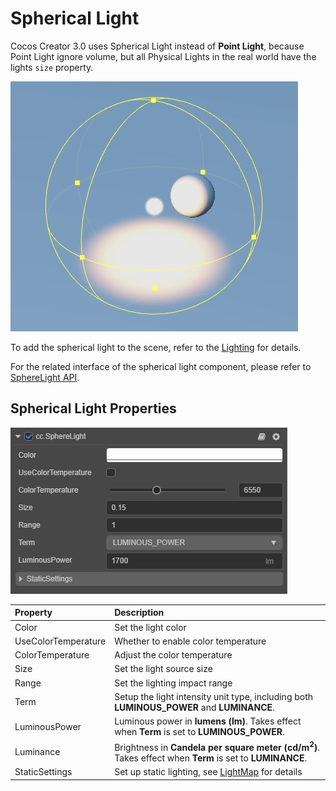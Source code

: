 # Spherical Light

Cocos Creator 3.0 uses Spherical Light instead of **Point Light**, because Point Light ignore volume, but all Physical Lights in the real world have the lights `size` property.

![sphere light](sphere-light.jpg)

To add the spherical light to the scene, refer to the [Lighting](../light.md) for details.

For the related interface of the spherical light component, please refer to [SphereLight API](../../../api/en/classes/component_light.spherelight.html).

## Spherical Light Properties

![image](sphere-light-prop.png)

| Property | Description |
| :------- | :--- |
| Color | Set the light color |
| UseColorTemperature | Whether to enable color temperature |
| ColorTemperature | Adjust the color temperature |
| Size | Set the light source size |
| Range | Set the lighting impact range |
| Term | Setup the light intensity unit type, including both **LUMINOUS_POWER** and **LUMINANCE**. |
| LuminousPower | Luminous power in **lumens (lm)**. Takes effect when **Term** is set to **LUMINOUS_POWER**. |
| Luminance | Brightness in **Candela per square meter (cd/m<sup>2</sup>)**. Takes effect when **Term** is set to **LUMINANCE**. |
| StaticSettings | Set up static lighting, see [LightMap](../../../editor/lightmap/index.md) for details |
